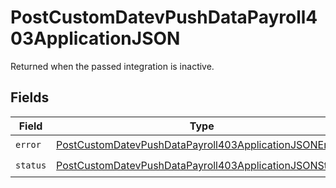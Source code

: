 # PostCustomDatevPushDataPayroll403ApplicationJSON

Returned when the passed integration is inactive.


## Fields

| Field                                                                                                                                       | Type                                                                                                                                        | Required                                                                                                                                    | Description                                                                                                                                 |
| ------------------------------------------------------------------------------------------------------------------------------------------- | ------------------------------------------------------------------------------------------------------------------------------------------- | ------------------------------------------------------------------------------------------------------------------------------------------- | ------------------------------------------------------------------------------------------------------------------------------------------- |
| `error`                                                                                                                                     | [PostCustomDatevPushDataPayroll403ApplicationJSONError](../../models/operations/postcustomdatevpushdatapayroll403applicationjsonerror.md)   | :heavy_check_mark:                                                                                                                          | N/A                                                                                                                                         |
| `status`                                                                                                                                    | [PostCustomDatevPushDataPayroll403ApplicationJSONStatus](../../models/operations/postcustomdatevpushdatapayroll403applicationjsonstatus.md) | :heavy_check_mark:                                                                                                                          | N/A                                                                                                                                         |